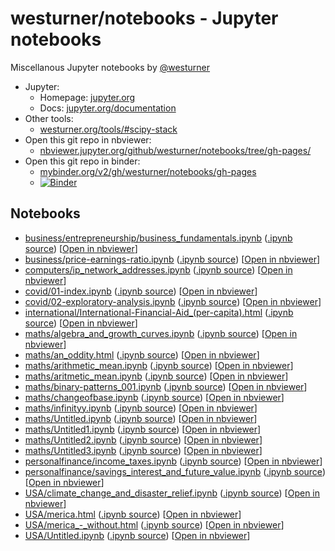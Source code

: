 
<!-- Note that this file is autogenerated by makeindex.py -->

# westurner/notebooks - Jupyter notebooks
Miscellanous Jupyter notebooks by
[@westurner](https://github.com/westurner)

- Jupyter:
  - Homepage: [jupyter.org](https://jupyter.org/)
  - Docs: [jupyter.org/documentation](https://jupyter.org/documentation)
- Other tools:
  - [westurner.org/tools/#scipy-stack](https://westurner.org/tools/#scipy-stack)
- Open this git repo in nbviewer:
  - [nbviewer.jupyter.org/github/westurner/notebooks/tree/gh-pages/](nbviewer.jupyter.org/github/westurner/notebooks/tree/gh-pages/)
- Open this git repo in binder:
  - [mybinder.org/v2/gh/westurner/notebooks/gh-pages](https://mybinder.org/v2/gh/westurner/notebooks/gh-pages)
  - [![Binder](https://mybinder.org/badge_logo.svg)](https://mybinder.org/v2/gh/westurner/notebooks/gh-pages)

## Notebooks
* <a href="business/entrepreneurship/business_fundamentals.ipynb" target="_blank">business/entrepreneurship/business\_fundamentals.ipynb</a>
  (<a href="business/entrepreneurship/business_fundamentals.ipynb" target="_blank">.ipynb source</a>)
  [<a href="https://nbviewer.jupyter.org/github/westurner/notebooks/blob/gh-pages/business/entrepreneurship/business_fundamentals.ipynb" target="_blank">Open in nbviewer</a>]
* <a href="business/price-earnings-ratio.ipynb" target="_blank">business/price-earnings-ratio.ipynb</a>
  (<a href="business/price-earnings-ratio.ipynb" target="_blank">.ipynb source</a>)
  [<a href="https://nbviewer.jupyter.org/github/westurner/notebooks/blob/gh-pages/business/price-earnings-ratio.ipynb" target="_blank">Open in nbviewer</a>]
* <a href="computers/ip_network_addresses.ipynb" target="_blank">computers/ip\_network\_addresses.ipynb</a>
  (<a href="computers/ip_network_addresses.ipynb" target="_blank">.ipynb source</a>)
  [<a href="https://nbviewer.jupyter.org/github/westurner/notebooks/blob/gh-pages/computers/ip_network_addresses.ipynb" target="_blank">Open in nbviewer</a>]
* <a href="covid/01-index.ipynb" target="_blank">covid/01-index.ipynb</a>
  (<a href="covid/01-index.ipynb" target="_blank">.ipynb source</a>)
  [<a href="https://nbviewer.jupyter.org/github/westurner/notebooks/blob/gh-pages/covid/01-index.ipynb" target="_blank">Open in nbviewer</a>]
* <a href="covid/02-exploratory-analysis.ipynb" target="_blank">covid/02-exploratory-analysis.ipynb</a>
  (<a href="covid/02-exploratory-analysis.ipynb" target="_blank">.ipynb source</a>)
  [<a href="https://nbviewer.jupyter.org/github/westurner/notebooks/blob/gh-pages/covid/02-exploratory-analysis.ipynb" target="_blank">Open in nbviewer</a>]
* <a href="international/International-Financial-Aid_(per-capita).html" target="_blank">international/International-Financial-Aid\_(per-capita).html</a>
  (<a href="international/International-Financial-Aid_(per-capita).ipynb" target="_blank">.ipynb source</a>)
  [<a href="https://nbviewer.jupyter.org/github/westurner/notebooks/blob/gh-pages/international/International-Financial-Aid_(per-capita).ipynb" target="_blank">Open in nbviewer</a>]
* <a href="maths/algebra_and_growth_curves.ipynb" target="_blank">maths/algebra\_and\_growth\_curves.ipynb</a>
  (<a href="maths/algebra_and_growth_curves.ipynb" target="_blank">.ipynb source</a>)
  [<a href="https://nbviewer.jupyter.org/github/westurner/notebooks/blob/gh-pages/maths/algebra_and_growth_curves.ipynb" target="_blank">Open in nbviewer</a>]
* <a href="maths/an_oddity.html" target="_blank">maths/an\_oddity.html</a>
  (<a href="maths/an_oddity.ipynb" target="_blank">.ipynb source</a>)
  [<a href="https://nbviewer.jupyter.org/github/westurner/notebooks/blob/gh-pages/maths/an_oddity.ipynb" target="_blank">Open in nbviewer</a>]
* <a href="maths/arithmetic_mean.ipynb" target="_blank">maths/arithmetic\_mean.ipynb</a>
  (<a href="maths/arithmetic_mean.ipynb" target="_blank">.ipynb source</a>)
  [<a href="https://nbviewer.jupyter.org/github/westurner/notebooks/blob/gh-pages/maths/arithmetic_mean.ipynb" target="_blank">Open in nbviewer</a>]
* <a href="maths/aritmetic_mean.ipynb" target="_blank">maths/aritmetic\_mean.ipynb</a>
  (<a href="maths/aritmetic_mean.ipynb" target="_blank">.ipynb source</a>)
  [<a href="https://nbviewer.jupyter.org/github/westurner/notebooks/blob/gh-pages/maths/aritmetic_mean.ipynb" target="_blank">Open in nbviewer</a>]
* <a href="maths/binary-patterns_001.ipynb" target="_blank">maths/binary-patterns\_001.ipynb</a>
  (<a href="maths/binary-patterns_001.ipynb" target="_blank">.ipynb source</a>)
  [<a href="https://nbviewer.jupyter.org/github/westurner/notebooks/blob/gh-pages/maths/binary-patterns_001.ipynb" target="_blank">Open in nbviewer</a>]
* <a href="maths/changeofbase.ipynb" target="_blank">maths/changeofbase.ipynb</a>
  (<a href="maths/changeofbase.ipynb" target="_blank">.ipynb source</a>)
  [<a href="https://nbviewer.jupyter.org/github/westurner/notebooks/blob/gh-pages/maths/changeofbase.ipynb" target="_blank">Open in nbviewer</a>]
* <a href="maths/infinityy.ipynb" target="_blank">maths/infinityy.ipynb</a>
  (<a href="maths/infinityy.ipynb" target="_blank">.ipynb source</a>)
  [<a href="https://nbviewer.jupyter.org/github/westurner/notebooks/blob/gh-pages/maths/infinityy.ipynb" target="_blank">Open in nbviewer</a>]
* <a href="maths/Untitled.ipynb" target="_blank">maths/Untitled.ipynb</a>
  (<a href="maths/Untitled.ipynb" target="_blank">.ipynb source</a>)
  [<a href="https://nbviewer.jupyter.org/github/westurner/notebooks/blob/gh-pages/maths/Untitled.ipynb" target="_blank">Open in nbviewer</a>]
* <a href="maths/Untitled1.ipynb" target="_blank">maths/Untitled1.ipynb</a>
  (<a href="maths/Untitled1.ipynb" target="_blank">.ipynb source</a>)
  [<a href="https://nbviewer.jupyter.org/github/westurner/notebooks/blob/gh-pages/maths/Untitled1.ipynb" target="_blank">Open in nbviewer</a>]
* <a href="maths/Untitled2.ipynb" target="_blank">maths/Untitled2.ipynb</a>
  (<a href="maths/Untitled2.ipynb" target="_blank">.ipynb source</a>)
  [<a href="https://nbviewer.jupyter.org/github/westurner/notebooks/blob/gh-pages/maths/Untitled2.ipynb" target="_blank">Open in nbviewer</a>]
* <a href="maths/Untitled3.ipynb" target="_blank">maths/Untitled3.ipynb</a>
  (<a href="maths/Untitled3.ipynb" target="_blank">.ipynb source</a>)
  [<a href="https://nbviewer.jupyter.org/github/westurner/notebooks/blob/gh-pages/maths/Untitled3.ipynb" target="_blank">Open in nbviewer</a>]
* <a href="personalfinance/income_taxes.ipynb" target="_blank">personalfinance/income\_taxes.ipynb</a>
  (<a href="personalfinance/income_taxes.ipynb" target="_blank">.ipynb source</a>)
  [<a href="https://nbviewer.jupyter.org/github/westurner/notebooks/blob/gh-pages/personalfinance/income_taxes.ipynb" target="_blank">Open in nbviewer</a>]
* <a href="personalfinance/savings_interest_and_future_value.ipynb" target="_blank">personalfinance/savings\_interest\_and\_future\_value.ipynb</a>
  (<a href="personalfinance/savings_interest_and_future_value.ipynb" target="_blank">.ipynb source</a>)
  [<a href="https://nbviewer.jupyter.org/github/westurner/notebooks/blob/gh-pages/personalfinance/savings_interest_and_future_value.ipynb" target="_blank">Open in nbviewer</a>]
* <a href="USA/climate_change_and_disaster_relief.ipynb" target="_blank">USA/climate\_change\_and\_disaster\_relief.ipynb</a>
  (<a href="USA/climate_change_and_disaster_relief.ipynb" target="_blank">.ipynb source</a>)
  [<a href="https://nbviewer.jupyter.org/github/westurner/notebooks/blob/gh-pages/USA/climate_change_and_disaster_relief.ipynb" target="_blank">Open in nbviewer</a>]
* <a href="USA/merica.html" target="_blank">USA/merica.html</a>
  (<a href="USA/merica.ipynb" target="_blank">.ipynb source</a>)
  [<a href="https://nbviewer.jupyter.org/github/westurner/notebooks/blob/gh-pages/USA/merica.ipynb" target="_blank">Open in nbviewer</a>]
* <a href="USA/merica_-_without.html" target="_blank">USA/merica\_-\_without.html</a>
  (<a href="USA/merica_-_without.ipynb" target="_blank">.ipynb source</a>)
  [<a href="https://nbviewer.jupyter.org/github/westurner/notebooks/blob/gh-pages/USA/merica_-_without.ipynb" target="_blank">Open in nbviewer</a>]
* <a href="USA/Untitled.ipynb" target="_blank">USA/Untitled.ipynb</a>
  (<a href="USA/Untitled.ipynb" target="_blank">.ipynb source</a>)
  [<a href="https://nbviewer.jupyter.org/github/westurner/notebooks/blob/gh-pages/USA/Untitled.ipynb" target="_blank">Open in nbviewer</a>]


